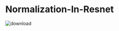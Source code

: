 # Normalization-In-Resnet
![download](https://github.com/isinsuarici/Normalization-In-Resnet/assets/44557162/b9357c25-3ba1-4fa9-b48f-d726103912a3)
